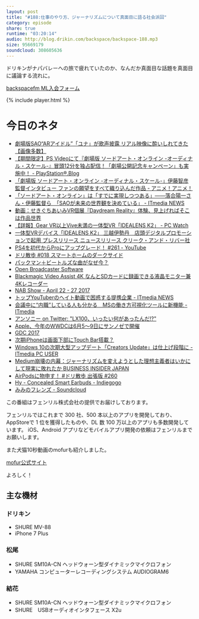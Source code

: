 ```yaml
---
layout: post
title: "#188:仕事のやり方、ジャーナリズムについて真面目に語る社会派回"
category: episode
share: true
runtime: "03:20:14"
audio: http://blog.drikin.com/backspace/backspace-188.mp3
size: 95669179
soundcloud: 308605636
---
```


ドリキンがナパバレーへの旅で疲れていたのか、なんだか真面目な話題を真面目に議論する流れに。

[backspacefm ML入会フォーム](http://backspace.us11.list-manage.com/subscribe?u=09c933bd3997c1d16dbed156a&id=84b6529b91)

{% include player.html %}

# 今日のネタ

* [劇場版SAO“ARアイドル”「ユナ」が歌声披露 リアル映像に酔いしれてきた【画像多数】](http://www.itmedia.co.jp/news/articles/1702/15/news105.html)
* [【期間限定】PS Videoにて『劇場版 ソードアート・オンライン -オーディナル・スケール-』冒頭12分を独占配信！「劇場公開記念キャンペーン」も実施中！ - PlayStation®.Blog](https://www.jp.playstation.com/blog/detail/4495/20170210-sao-movie.html)
* [「劇場版 ソードアート・オンライン -オーディナル・スケール-」伊藤智彦監督インタビュー ファンの願望をすべて織り込んだ作品 - アニメ！アニメ！](http://animeanime.jp/article/2017/02/17/32599.html)
* [「ソードアート・オンライン」は「すでに実現しつつある」――落合陽一さん・伊藤監督ら　「SAOが未来の世界観を決めている」 - ITmedia NEWS](http://www.itmedia.co.jp/news/articles/1702/16/news073.html)
* [動画：せきぐちあいみVR個展『Daydream Reality』体験、見上げればそこは作品世界](http://japanese.engadget.com/2017/02/17/vr-daydream-reality/)
* [【詳報】Gear VR以上Vive未満の一体型VR「IDEALENS K2」 - PC Watch](http://pc.watch.impress.co.jp/docs/news/1005459.html)
* [一体型VRデバイス「IDEALENS K2」 三越伊勢丹　店頭デジタルプロモーションで起用  プレスリリース  ニュースリリース  クリーク・アンド・リバー社](http://www.cri.co.jp/news/press_release/2016/20161003001715.html)
* [PS4を初代からProにアップグレード！ #261 - YouTube](https://www.youtube.com/watch?v=qCi2StUrm5c)
* [ドリ散歩 #018 スマートホームのダークサイド](https://www.youtube.com/watch?v=KhTzKIiCJfs)
* [パックマン＋ビートルズな曲がなぜ今？](http://www.itmedia.co.jp/news/articles/1702/18/news025.html)
* [Open Broadcaster Software](https://obsproject.com/)
* [Blackmagic Video Assist 4K なんとSDカードに録画できる液晶モニター兼4Kレコーダー](https://www.youtube.com/watch?v=0z9I8Kvn1EE)
* [NAB Show - April 22 - 27 2017](http://www.nabshow.com/)
* [トップYouTuberのヘイト動画で困惑する提携企業 - ITmedia NEWS](http://www.itmedia.co.jp/news/articles/1702/16/news092.html)
* [会議中に“内職”している人も分かる　MSの働き方可視化ツールに新機能 - ITmedia](http://www.itmedia.co.jp/news/articles/1702/16/news115.html)
* [アンソニー on Twitter: "LX100、いったい何があったんだ!?"](https://mobile.twitter.com/antoine1973/status/832561015917129729)
* [Apple、今年のWWDCは6月5～9日にサンノゼで開催](http://www.itmedia.co.jp/news/articles/1702/16/news150.html)
* [GDC 2017](http://www.gdconf.com/)
* [次期iPhoneは画面下部にTouch Bar搭載？](http://www.itmedia.co.jp/news/articles/1702/16/news072.html)
* [Windows 10の次期大型アップデート「Creators Update」は仕上げ段階に - ITmedia PC USER](http://www.itmedia.co.jp/pcuser/articles/1702/15/news104.html)
* [Medium崩壊の内幕：ジャーナリズムを変えようとした理想主義者はいかにして現実に敗れたか  BUSINESS INSIDER JAPAN](https://www.businessinsider.jp/post-853)
* [AirPodsに物申す！ #ドリ散歩 出張版 #260](https://www.youtube.com/watch?v=nITCwtAclQc)
* [Hy - Concealed Smart Earbuds - Indiegogo](https://www.indiegogo.com/projects/hy-concealed-smart-earbuds-bluetooth-headphones#/)
* [みみのフレンズ - Soundcloud](https://soundcloud.com/koya/new1q1gbp1d8)

この番組はフェンリル株式会社の提供でお届けしております。

フェンリルではこれまで 300 社、500 本以上のアプリを開発しており、AppStoreで 1 位を獲得したものや、DL 数 100 万以上のアプリも多数開発しています。
iOS、Android アプリなどモバイルアプリ開発の依頼はフェンリルまでお願いします。

また犬猫10秒動画のmofurも紹介しました。

[mofur公式サイト](https://mofur.tv/)

よろしく！


## 主な機材

### ドリキン

* SHURE MV-88
* iPhone 7 Plus

### 松尾

* SHURE  SM10A-CN ヘッドウォーン型ダイナミックマイクロフォン
* YAMAHA コンピューターレコーディングシステム AUDIOGRAM6

### 結花

* SHURE  SM10A-CN ヘッドウォーン型ダイナミックマイクロフォン
* SHURE　USBオーディオインタフェース X2u
